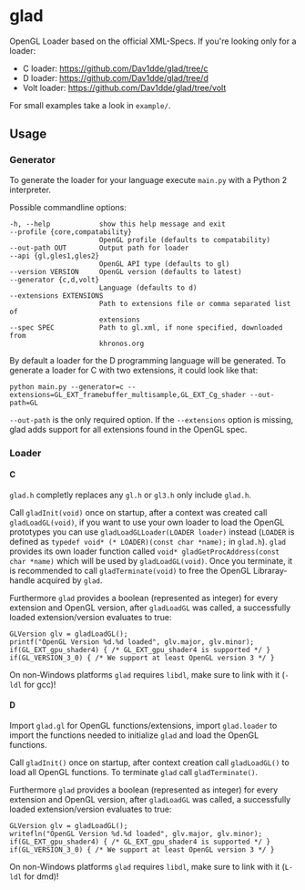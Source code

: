 glad
====

OpenGL Loader based on the official XML-Specs.
If you're looking only for a loader:

 * C loader: https://github.com/Dav1dde/glad/tree/c
 * D loader: https://github.com/Dav1dde/glad/tree/d
 * Volt loader: https://github.com/Dav1dde/glad/tree/volt

For small examples take a look in `example/`.


## Usage ##


### Generator ###

To generate the loader for your language execute `main.py` with a Python 2
interpreter.

Possible commandline options:

    -h, --help            show this help message and exit
    --profile {core,compatability}
                          OpenGL profile (defaults to compatability)
    --out-path OUT        Output path for loader
    --api {gl,gles1,gles2}
                          OpenGL API type (defaults to gl)
    --version VERSION     OpenGL version (defaults to latest)
    --generator {c,d,volt}
                          Language (defaults to d)
    --extensions EXTENSIONS
                          Path to extensions file or comma separated list of
                          extensions
    --spec SPEC           Path to gl.xml, if none specified, downloaded from
                          khronos.org

By default a loader for the D programming language will be generated. To generate
a loader for C with two extensions, it could look like that:

    python main.py --generator=c --extensions=GL_EXT_framebuffer_multisample,GL_EXT_Cg_shader --out-path=GL

`--out-path` is the only required option. If the `--extensions` option is missing,
glad adds support for all extensions found in the OpenGL spec.

### Loader ###

#### C ####

`glad.h` completly replaces any `gl.h` or `gl3.h` only include `glad.h`.

Call `gladInit(void)` once on startup, after a context was created call `gladLoadGL(void)`,
if you want to use your own loader to load the OpenGL prototypes you can use
`gladLoadGLLoader(LOADER loader)` instead (`LOADER` is defined as
`typedef void* (* LOADER)(const char *name);` in `glad.h`). `glad` provides its own
loader function called `void* gladGetProcAddress(const char *name)` which will be used by
`gladLoadGL(void)`. Once you terminate, it is recommended to call `gladTerminate(void)`
to free the OpenGL Libraray-handle acquired by `glad`.

Furthermore `glad` provides a boolean (represented as integer) for every extension
and OpenGL version, after `gladLoadGL` was called, a successfully loaded
extension/version evaluates to true:

    GLVersion glv = gladLoadGL();
    printf("OpenGL Version %d.%d loaded", glv.major, glv.minor);
    if(GL_EXT_gpu_shader4) { /* GL_EXT_gpu_shader4 is supported */ }
    if(GL_VERSION_3_0) { /* We support at least OpenGL version 3 */ }

On non-Windows platforms `glad` requires `libdl`, make sure to link with it (`-ldl` for gcc)!


#### D ####

Import `glad.gl` for OpenGL functions/extensions, import `glad.loader` to import
the functions needed to initialize `glad` and load the OpenGL functions.

Call `gladInit()` once on startup, after context creation call `gladLoadGL()`
to load all OpenGL functions. To terminate `glad` call `gladTerminate()`.

Furthermore `glad` provides a boolean (represented as integer) for every extension
and OpenGL version, after `gladLoadGL` was called, a successfully loaded
extension/version evaluates to true:

    GLVersion glv = gladLoadGL();
    writefln("OpenGL Version %d.%d loaded", glv.major, glv.minor);
    if(GL_EXT_gpu_shader4) { /* GL_EXT_gpu_shader4 is supported */ }
    if(GL_VERSION_3_0) { /* We support at least OpenGL version 3 */ }


On non-Windows platforms `glad` requires `libdl`, make sure to link with it (`L-ldl` for dmd)!
